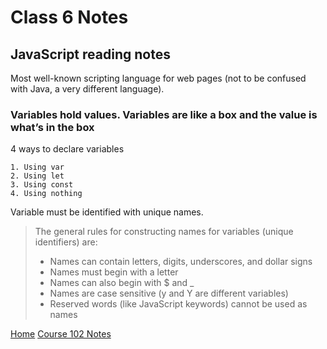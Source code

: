 # Class 6 Notes

## JavaScript reading notes

Most well-known scripting language for web pages (not to be confused with Java, a very different language).

### Variables hold values.  Variables are like a box and the value is what’s in the box

4 ways to declare variables

    1. Using var
    2. Using let
    3. Using const
    4. Using nothing

Variable must be identified with unique names.

> The general rules for constructing names for variables (unique identifiers) are:
   >
   > - Names can contain letters, digits, underscores, and dollar signs
   > - Names must begin with a letter
   > - Names can also begin with $ and _
   > - Names are case sensitive (y and Y are different variables)
> - Reserved words (like JavaScript keywords) cannot be used as names

[Home](/reading-notes)
[Course 102 Notes](102-notes.md)
